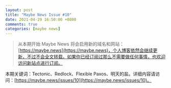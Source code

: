 ```yaml
---
layout: post
title: "Maybe News Issue #10"
date: 2021-04-29 16:50:00 +0800
comments: true
categories: [maybe news]
---
```


> 从本期开始 Maybe News 将会启用新的域名和网站：[https://maybe.news](https://maybe.news)，个人博客依然会继续更新，不过不会全文转载。如果你已经订阅过那么不需要做任何事情，也欢迎访问新站点进行订阅。


本期关键词：Tectonic、Redlock、Flexible Paxos、明天的盐。详细内容请访问：[https://maybe.news/issues/10](https://maybe.news/issues/10)。
